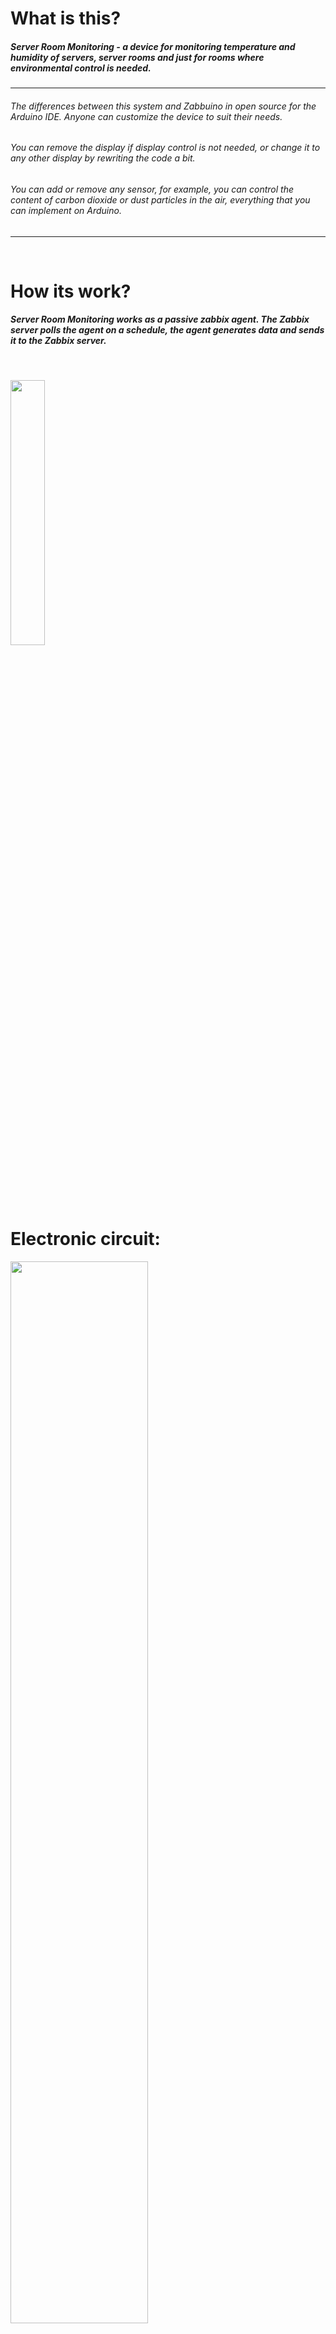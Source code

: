 # What is this?
##### Server Room Monitoring - a device for monitoring temperature and humidity of servers, server rooms and just for rooms where environmental control is needed.


------------
###### The differences between this system and Zabbuino in open source for the Arduino IDE. Anyone can customize the device to suit their needs. 
###### You can remove the display if display control is not needed, or change it to any other display by rewriting the code a bit. 
###### You can add or remove any sensor, for example, you can control the content of carbon dioxide or dust particles in the air, everything that you can implement on Arduino.
------------

<br>

# How its work?
##### Server Room Monitoring works as a passive zabbix agent. The Zabbix server polls the agent on a schedule, the agent generates data and sends it to the Zabbix server.


<br>


<p float="left">
  <img width="33%" src="img/diagram.png"> 
</p>

<br>

# Electronic circuit:

<p float="left">
  <img width="66%" src="img/circuit.png">
</p>

<br>

# Components that I used:

<details>
  <summary>ARDUINO UNO R3 - BASE</summary>
  <img src="img/arduino-uno.png">
</details>

<details>
  <summary>ETHERNET SHIELD W5100 - EXTEND SHIELD FOR ARDUINO</summary>
  <img src="img/w5100.png">
</details>

<details>
  <summary>SHT31 - TEMPERATURE AND HUMIDITY SENSOR</summary>
  <img src="img/sht31.png">
</details>

<details>
  <summary>DS18B20 - TEMPERATURE SENSOR</summary>
  <img src="img/ds18b20.png">
</details>

<details>
  <summary>LCD 1602 I2C - DISPLAY</summary>
  <img src="img/lcd1602.png">
</details>

<details>
  <summary>RESISTOR 4.7K - PULL-UP RESISTOR</summary>
  <img src="img/resistor.png">
</details>

<details>
  <summary>D6MG DIN RAIL MOUNTING ENCLOSURE - BOX FOR ARDUINO</summary>
  <img src="img/D6MG.png">
</details>

<details>
  <summary>RJ45 CAT5 DUAL PORT SURFACE MOUNT BOX - BOX FOR SENSORS</summary>
  <img src="img/rj45-dual-box.png">
</details>

<details>
  <summary>RJ45 CAT5 SINGLE PORT SURFACE MOUNT BOX - BOX FOR CONNECTING SENSORS TO ARDUINO</summary>
  <img src="img/rj45-single-box.png">
</details>


<br>


# Libraries that I used:

- [SPI](https://www.arduino.cc/reference/en/language/functions/communication/spi/)
- [Ethernet](https://www.arduino.cc/reference/en/libraries/ethernet/)
- [OneWire](https://www.arduino.cc/reference/en/libraries/onewire/)
- [DallasTemperature](https://www.arduino.cc/reference/en/libraries/dallastemperature/)
- [LiquidCrystal_I2C](https://github.com/johnrickman/LiquidCrystal_I2C)
- [Wire](https://www.arduino.cc/reference/en/language/functions/communication/wire/)
- [SHT31](https://github.com/RobTillaart/Arduino/tree/master/libraries/SHT31)
- [GyverTimer](https://github.com/GyverLibs/GyverTimer)

<br>

# System Settings:
###### Setting LCD 1602 or similar (2004 etc)
###### LCD_ADDRESS - put your address of display
###### LCD_H - put your number of horizontal screen characters
###### LCD_V - put your number of vertical screen characters
```cpp
#define LCD_ADDRESS 0x3F          // i2c address of display
#define LCD_H 16                  // number of horizontal screen characters
#define LCD_V 2                   // number of vertical screen characters
```

<br>

###### SHT3X settings:
###### SHT31_ADDRESS - put your address of SHT31
```cpp
#define SHT31_ADDRESS 0x44        // i2c address of SHT3X
```
------------
###### You'll need a [Scanner I<sup>2</sup>C](https://github.com/disasstor/Server-Room-Monitoring/tree/main/tools/I2C-Scanner) to find the display and sht31 addresses
------------

<br>

###### OneWire settings:
###### ONE_WIRE_BUS - put your arduino number of pin where OneWire is connected
```cpp
#define ONE_WIRE_BUS 2            // Pin Onewire (DT18B20) bus
```

<br>

###### Intervals settings:
###### MEASUREMENTDELTA - sensor polling interval
###### LCDINTERVAL - display refresh interval
```cpp
#define MEASUREMENTDELTA 10000    // Sensor polling interval
#define LCDINTERVAL 5000          // Display refresh interval
```

<br>

###### DeviceAddress - put your address of ds18b20
```cpp
// OneWire sensor address array(you need to change the address to yours)
DeviceAddress addrsensdt[] = {
  { 0x00, 0x00, 0x00, 0x00, 0x00, 0x00, 0x00, 0x00 },	  // Must be emty (0x00)
  { 0x28, 0x66, 0x66, 0x83, 0x18, 0x20, 0x01, 0x43 },	  // Address of the first sensor
  { 0x28, 0xC0, 0x69, 0x8C, 0x18, 0x20, 0x01, 0x58 },	  // Address of the second sensor
  { 0x28, 0x2C, 0xBA, 0xC3, 0x18, 0x20, 0x01, 0x66 },	  // Address of the third sensor
  { 0x28, 0x09, 0x0F, 0xA9, 0x18, 0x20, 0x01, 0x2D },	  // Address of the fourth sensor
  { 0x28, 0x7E, 0x30, 0x83, 0x18, 0x20, 0x01, 0xB0 },	  // Address of the fifth sensor
};
```
------------
###### You'll need [Scanner OneWire](https://github.com/disasstor/Server-Room-Monitoring/tree/main/tools/OneWire-Scanner) to find ds18b20 addresses 
------------

<br>

# Zabbix Agent Settings:
###### ItemKey - put your key
```cpp
String ItemKey = "GetData"      //Item key of zabbix host
```
------------
###### Read more about item key [here](https://www.zabbix.com/documentation/current/en/manual/config/items/item)
------------

<br>

# Network Settings:
###### Сonfigure the network settings to be correct for your local network
###### Important! Change MAC address! MAC address must be unique on your local network.
```cpp
byte mac[] = { 0x00, 0x00, 0x00, 0x00, 0x00, 0x00 };  // Important! Change MAC address!
                                                      // MAC address must be unique on your local network.
IPAddress ip(192, 168, 0, 100);                       // Change IP address if you need.
IPAddress gateway(192, 168, 0, 1);                    // Change GW if you need.
IPAddress subnet(255, 255, 255, 0);                   // Change MASK if you need.
EthernetServer server(10050);                         // Change port if you need.
```

<br>

# Zabbix Server Settings:
------------
###### This is an example setup.
------------

1) Create [host](https://www.zabbix.com/documentation/current/en/manual/config/hosts/host) with parameters:

  - Name: Server Room Monitoring
  - Interface: 
    - Type: Agent
    - IP: IP address Server Room Monitoring

<br>

2) Create [item](https://www.zabbix.com/documentation/current/en/manual/config/items/item) with parameters:

  - Name: "Data"
  - Type: "Zabbix agent"
  - Key: "GetData"
  - Type of information: "text"
  - Update interval: 10m

##### Ok, now you can turn on the device and get data from Server Room Monitoring. The data of all sensor will come in a text format with a "," delimiter.

------------
###### Example data string: 23,24,25,26,24,25,46.
###### The first parameter is the temperature with SHT31.
###### The second - the first DS18B20 and so on.
###### The last parameter is humidity from the SHT31 sensor.
###### Dependent item and regular expressions are used to separate the parameters and pass each parameter to an individual item.
------------

<br>

3) Create [dependents items](https://www.zabbix.com/documentation/current/en/manual/config/items/itemtypes/dependent_items) with parameters:

  - Item#1:
    - Name: 'Air humidity in server room'
    - Type: 'DEPENDENT'
    - Key: 'humidity'
    - Delay: '0'
    - Units: '%'
    - Description: 'Data from sensor SHT3X'

  - Preprocessing:
    - Type: REGEX
    - Parameters: '(\d+),(\d+),(\d+),(\d+),(\d+),(\d+),(\d+)' '\7'

<br>

  - Item#2:
    - Name: 'Air temperature in server room'
    - Type: 'DEPENDENT'
    - Key: 'temperature.0'
    - Delay: '0'
    - Units: 'C'
    - Description: 'Data from sensor SHT3X'

  - Preprocessing:
    - Type: REGEX
    - Parameters: '(\d+),(\d+),(\d+),(\d+),(\d+),(\d+),(\d+)' '\1'

<br>

  - Item#3:
    - Name: 'Air temperature in server room'
    - Type: 'DEPENDENT'
    - Key: 'temperature.1'
    - Delay: '0'
    - Units: 'C'
    - Description: 'Data from sensor DS18B20'

  - Preprocessing:
    - Type: REGEX
    - Parameters: '(\d+),(\d+),(\d+),(\d+),(\d+),(\d+),(\d+)' '\2'
  
##### And so on

------------
###### You can see [my template](https://github.com/disasstor/Server-Room-Monitoring/blob/2dcd5e67909eaa3db8a8260687d5095f5ebabb1c/Server%20Room%20Monitoring.yaml) to understand it.
------------

<br>

# Install components to sensor boxes
##### First step:
------------
###### We need to make wiring and install the sensor in the box, you need to make 5 pieces, these will be blanks.
------------
<p float="left">
  <img src="img/RJ45-WIRRING.png" width="33%" alt="RJ45 wiring" title="RJ45 wiring" hspace="20"/>
  <img src="img/RJ45-OTHER.png" width="33%" alt="RJ45 install DS18B20" title="RJ45 install DS18B20" hspace="20"/> 
</p>


##### Second step:
------------
###### Install SHT31 in first box
------------
<p float="left">
  <img src="img/RJ45-FIRST.png" width="33%" alt="RJ45 wiring" title="RJ45 wiring" hspace="20"/>
</p>


##### Third step:
------------
###### Install pull-up resistor in last box
------------
<p float="left">
  <img src="img/RJ45-LAST.png" width="33%" alt="RJ45 wiring" title="RJ45 wiring" hspace="20"/>
</p>


##### The result you should have is:
<p float="left">
  <img src="img/pinout-of-mounting-boxes.png" width="66%" alt="Pinout RJ45 Mounting Boxes" title="Pinout RJ45 Mounting Boxes" hspace="20">
</p>


<img align="center" src="https://cloud.githubusercontent.com/assets/532272/21507867/3376e9fe-cc4a-11e6-9350-7ec4f680da36.gif">

<details>
  <summary>Device photo</summary>
  <img src="img/photo1.jpg">
  <img src="img/photo2.jpg">
  <img src="img/photo3.jpg">
</details>
